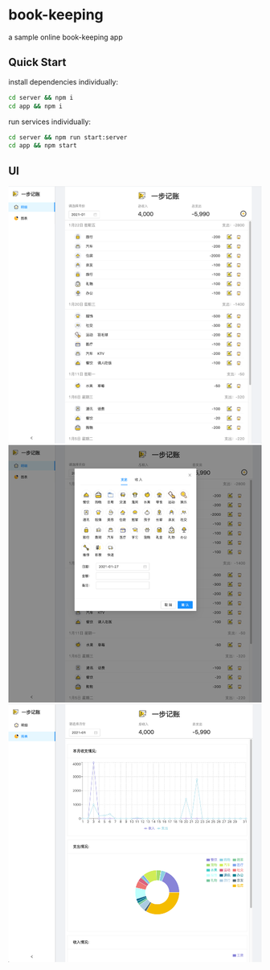 # book-keeping

a sample online book-keeping app

## Quick Start

install dependencies individually:

```bash
cd server && npm i
cd app && npm i
```

run services individually:

```bash
cd server && npm run start:server
cd app && npm start
```

## UI

![](./detail.png)
![](./edit.png)
![](./chart.png)
